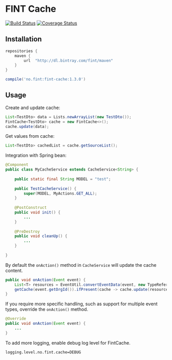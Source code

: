 # FINT Cache

[![Build Status](https://travis-ci.org/FINTlibs/fint-cache.svg?branch=master)](https://travis-ci.org/FINTlibs/fint-cache) 
[![Coverage Status](https://coveralls.io/repos/github/FINTlibs/fint-cache/badge.svg?branch=master)](https://coveralls.io/github/FINTlibs/fint-cache?branch=master)

## Installation
```groovy
repositories {
    maven {
        url  "http://dl.bintray.com/fint/maven" 
    }
}

compile('no.fint:fint-cache:1.3.0')
```

## Usage

Create and update cache:
```java
List<TestDto> data = Lists.newArrayList(new TestDto());
FintCache<TestDto> cache = new FintCache<>();
cache.update(data);
```

Get values from cache:
```java
List<TestDto> cachedList = cache.getSourceList();
```

Integration with Spring bean:
```java
@Component
public class MyCacheService extends CacheService<String> {
    
    public static final String MODEL = "test";
    
    public TestCacheService() {
        super(MODEL, MyActions.GET_ALL);
    }
    
    @PostConstruct
    public void init() {
        ...
    }
    
    @PreDestroy
    public void cleanUp() {
        ...
    }
    
}
```

By default the `onAction()` method in `CacheService` will update the cache content.
```java
public void onAction(Event event) {
    List<T> resources = EventUtil.convertEventData(event, new TypeReference<List<T>>() {});
    getCache(event.getOrgId()).ifPresent(cache -> cache.update(resources));
}
```

If you require more specific handling, such as support for multiple event types, override the `onAction()` method.
```java
@Override
public void onAction(Event event) {
    ...
}
```

To add more logging, enable debug log level for FintCache.

```properties
logging.level.no.fint.cache=DEBUG
```
